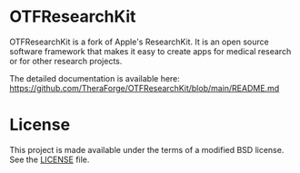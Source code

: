 # OTFResearchKit

OTFResearchKit is a fork of Apple's ResearchKit. It is an open source software framework that makes it easy to create apps for medical research or for other research projects.

The detailed documentation is available here: https://github.com/TheraForge/OTFResearchKit/blob/main/README.md

# License <a name="License"></a>

This project is made available under the terms of a modified BSD license. See the [LICENSE](../../theraforge-main/README.md) file.
